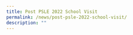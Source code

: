 ```yaml
---
title: Post PSLE 2022 School Visit
permalink: /news/post-psle-2022-school-visit/
description: ""
---
```

